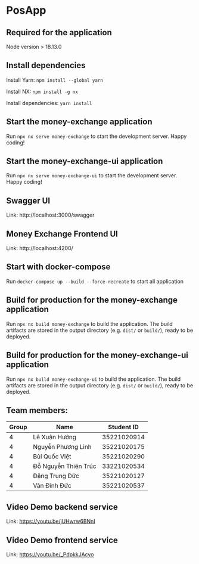 # PosApp
## Required for the application

Node version > 18.13.0

## Install dependencies

Install Yarn: `npm install --global yarn`

Install NX: `npm install -g nx`

Install dependencies: `yarn install`

## Start the money-exchange application

Run `npx nx serve money-exchange` to start the development server. Happy coding!

## Start the money-exchange-ui application

Run `npx nx serve money-exchange-ui` to start the development server. Happy coding!

## Swagger UI

Link: http://localhost:3000/swagger

## Money Exchange Frontend UI

Link: http://localhost:4200/

## Start with docker-compose

Run `docker-compose up --build --force-recreate` to start all application

## Build for production for the money-exchange application

Run `npx nx build money-exchange` to build the application. The build artifacts are stored in the output directory (e.g. `dist/` or `build/`), ready to be deployed.

## Build for production for the money-exchange-ui application

Run `npx nx build money-exchange-ui` to build the application. The build artifacts are stored in the output directory (e.g. `dist/` or `build/`), ready to be deployed.

## Team members:
| Group | Name                  | Student ID  |
|-------| --------------------- | ----------- |
| 4     | Lê Xuân Hưởng         | 35221020914 |
| 4     | Nguyễn Phương Linh    | 35221020175 |
| 4     | Bùi Quốc Việt         | 35221020290 |
| 4     | Đỗ Nguyễn Thiên Trúc  | 33221020534 |
| 4     | Đặng Trung Đức        | 35221020127 |
| 4     | Văn Đình Đức          | 35221020537 |

## Video Demo backend service

Link: https://youtu.be/jUHwrw6BNnI

## Video Demo frontend service

Link: https://youtu.be/_PdpkkJAcyo
